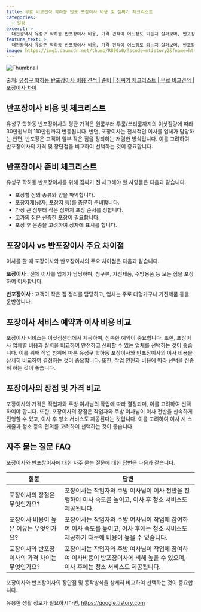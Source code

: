 ```yaml
---
title: 무료 비교견적 학하동 반포 포장이사 비용 및 짐싸기 체크리스트
categories:
  - 일상
excerpt: >
  대전광역시 유성구 학하동 반포장이사 비용, 가격 견적이 어느정도 되는지 살펴보며, 반포장이사를 준비함에 있어 짐싸기 준비 체크리스트가 무엇인지 보겠습니다. 마지막으로 포장이사와 차이점을 통해 무료 비교견적으로 어떤 것이 더 합리적인 선택인지 공유 드립니다.유성구 학하동 포장이사 견적 샘플 보기 👈 클릭유성구 학하동 포장이사 가격 살펴보기 👈 클릭유성구 학하동 반포장이사 평균 이사 비용평수유성구 학하동 평균 이사 비용원룸 이사9평 이하 (1톤)30만원~투룸/쓰리룸 이사16평 ~ 20평 (2.5톤)80만원~쓰리룸 이사21평 (5톤) ~110만원~우리집 무료 이사견적 받기 👈 클릭포장 vs 반포장: 이사 방식별 가장 큰 차이점이사를 할 때 포장과 반포장의 가장 큰 차이점은?포장이사는 전반적인 이사를 업체..
feature_text: >
  대전광역시 유성구 학하동 반포장이사 비용, 가격 견적이 어느정도 되는지 살펴보며, 반포장이사를 준비함에 있어 짐싸기 준비 체크리스트가 무엇인지 보겠습니다. 마지막으로 포장이사와 차이점을 통해 무료 비교견적으로 어떤 것이 더 합리적인 선택인지 공유 드립니다.유성구 학하동 포장이사 견적 샘플 보기 👈 클릭유성구 학하동 포장이사 가격 살펴보기 👈 클릭유성구 학하동 반포장이사 평균 이사 비용평수유성구 학하동 평균 이사 비용원룸 이사9평 이하 (1톤)30만원~투룸/쓰리룸 이사16평 ~ 20평 (2.5톤)80만원~쓰리룸 이사21평 (5톤) ~110만원~우리집 무료 이사견적 받기 👈 클릭포장 vs 반포장: 이사 방식별 가장 큰 차이점이사를 할 때 포장과 반포장의 가장 큰 차이점은?포장이사는 전반적인 이사를 업체..
image: https://img1.daumcdn.net/thumb/R800x0/?scode=mtistory2&fname=https%3A%2F%2Fblog.kakaocdn.net%2Fdn%2FmkTIS%2FbtsHcLz6Gx0%2F81o5Y6xluUwqybXlRiacK0%2Fimg.webp
---
```


![Thumbnail](https://img1.daumcdn.net/thumb/R800x0/?scode=mtistory2&fname=https%3A%2F%2Fblog.kakaocdn.net%2Fdn%2FmkTIS%2FbtsHcLz6Gx0%2F81o5Y6xluUwqybXlRiacK0%2Fimg.webp)

<p>출처: <a href="https://qoogle.tistory.com/9704" rel="dofollow">유성구 학하동 반포장이사 비용 견적 | 준비 | 짐싸기 체크리스트 | 무료 비교견적 | 포장이사 차이</a> </p>

## 반포장이사 비용 및 체크리스트

유성구 학하동 반포장이사의 평균 가격은 원룸부터 투룸/쓰리룸까지의 이삿짐량에 따라 30만원부터 110만원까지 변동됩니다. 반면, 포장이사는
전체적인 이사를 업체가 담당하는 반면, 반포장은 고객이 일부 작은 짐을 정리하는 저렴한 방식입니다. 이를 고려하여 반포장이사의 가격 및
장단점을 비교하여 선택하는 것이 중요합니다.



## **반포장이사 준비 체크리스트**

유성구 학하동 반포장이사를 위해 짐싸기 전 체크해야 할 사항들은 다음과 같습니다.

  * 포장할 짐의 종류와 양을 파악합니다.
  * 포장자재(상자, 포장지 등)를 충분히 준비합니다.
  * 가장 큰 짐부터 작은 짐까지 포장 순서를 정합니다.
  * 고가의 짐은 신중한 포장이 필요합니다.
  * 포장 후 운송을 고려하여 상자에 표시를 합니다.



## **포장이사 vs 반포장이사 주요 차이점**

이사를 할 때 포장이사와 반포장이사의 주요 차이점은 다음과 같습니다.

**포장이사** : 전체 이사를 업체가 담당하며, 침구류, 가전제품, 주방용품 등 모든 짐을 포장하여 이사합니다.

**반포장이사** : 고객이 작은 짐 정리를 담당하고, 업체는 주로 대형가구나 가전제품 등을 운반합니다.



## **포장이사 서비스 예약과 이사 비용 비교**

포장이사 서비스는 이삿짐센터에서 제공하며, 신속한 예약이 중요합니다. 또한, 포장이사 업체별 비용과 실력을 비교하여 안전하고 신뢰할 수 있는
업체를 선택하는 것이 좋습니다. 이를 위해 작업 범위에 따른 유성구 학하동 포장이사와 반포장이사의 이사 비용을 상세히 비교하여 결정하는 것이
중요합니다. 또한, 작업 인원과 비용에 따라 선택을 신중히 하는 것이 좋습니다.



## **포장이사의 장점 및 가격 비교**

포장이사의 가격은 작업자와 주방 여사님의 작업에 따라 결정되며, 이를 고려하여 선택하여야 합니다. 또한, 포장이사의 장점은 작업자와 주방
여사님이 이사 전반을 신속하게 진행할 수 있고, 이사 후 청소 서비스도 제공된다는 것입니다. 이를 고려하여 이사 시 스케줄과 청소 등의
편의를 고려하여 선택하는 것이 좋습니다.



## **자주 묻는 질문 FAQ**

포장이사와 반포장이사에 대한 자주 묻는 질문에 대한 답변은 다음과 같습니다.

**질문** | **답변**  
---|---  
포장이사의 장점은 무엇인가요? | 포장이사는 작업자와 주방 여사님이 이사 전반을 진행하여 이사 속도를 높이고, 이사 후 청소 서비스도 제공됩니다.  
포장이사 비용이 높은 이유는 무엇인가요? | 포장이사는 작업자와 주방 여사님이 작업에 참여하여 이사 속도를 높이고, 이사 후에는 청소 서비스도 제공하기 때문에 비용이 높을 수 있습니다.  
포장이사와 반포장이사의 가격 차이는 무엇인가요? | 포장이사는 작업자와 주방 여사님이 작업에 참여하여 이사비용이 반포장이사에 비해 높을 수 있으며, 이사 후에는 청소 서비스도 제공됩니다.  
  
포장이사와 반포장이사의 장단점 및 동작방식을 상세히 비교하여 선택하는 것이 중요합니다.



 

유용한 생활 정보가 필요하시다면, <a href="https://qoogle.tistory.com" rel="dofollow">https://qoogle.tistory.com</a>



